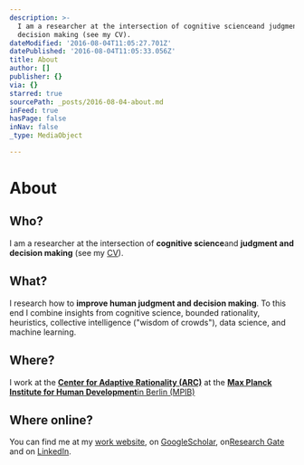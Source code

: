 ```yaml
---
description: >-
  I am a researcher at the intersection of cognitive scienceand judgment and
  decision making (see my CV).
dateModified: '2016-08-04T11:05:27.701Z'
datePublished: '2016-08-04T11:05:33.056Z'
title: About
author: []
publisher: {}
via: {}
starred: true
sourcePath: _posts/2016-08-04-about.md
inFeed: true
hasPage: false
inNav: false
_type: MediaObject

---
```

# About

## Who?

I am a researcher at the intersection of **cognitive science**and **judgment and decision making** (see my [CV][0]).

## What?

I research how to **improve human judgment and decision making**. To this end I combine insights from cognitive science, bounded rationality, heuristics, collective intelligence ("wisdom of crowds"), data science, and machine learning.

## Where?

I work at the **[Center for Adaptive Rationality (ARC)][1]** at the **[Max Planck Institute for Human Development][2]**[in Berlin (MPIB)][2]

## Where online?

You can find me at my [work website][3], on [GoogleScholar][4], on[Research Gate][5] and on [LinkedIn][6].

[0]: http://www.stefanherzog.org/cv/
[1]: https://www.mpib-berlin.mpg.de/en/research/adaptive-rationality
[2]: https://www.mpib-berlin.mpg.de/en
[3]: https://www.mpib-berlin.mpg.de/en/staff/stefan-herzog
[4]: https://scholar.google.de/citations?user=WZIjp7YAAAAJ&hl=en
[5]: https://www.researchgate.net/profile/Stefan_Herzog2
[6]: http://de.linkedin.com/in/stefanmherzog